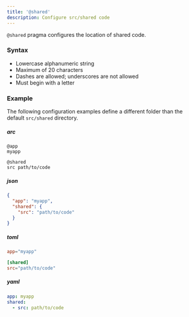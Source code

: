 ```yaml
---
title: '@shared'
description: Configure src/shared code
---
```


`@shared` pragma configures the location of shared code.

### Syntax

- Lowercase alphanumeric string
- Maximum of 20 characters
- Dashes are allowed; underscores are not allowed
- Must begin with a letter

### Example

The following configuration examples define a different folder than the default `src/shared` directory.

<arc-tab-bar>

<arc-tab label="arc">

  <h5>arc</h5>

  <div slot="content">

```arc
@app
myapp

@shared
src path/to/code
```

  </div>

</arc-tab>

<arc-tab label="json">

  <h5>json</h5>

  <div slot="content">

```json
{
  "app": "myapp",
  "shared": {
    "src": "path/to/code"
  }
}
```

  </div>

</arc-tab>

<arc-tab label="toml">

  <h5>toml</h5>

  <div slot="content">

```toml
app="myapp"

[shared]
src="path/to/code"
```

  </div>

</arc-tab>

<arc-tab label="yaml">

  <h5>yaml</h5>

  <div slot="content">

```yaml
app: myapp
shared:
  - src: path/to/code
```

  </div>

</arc-tab>

</arc-tab-bar>
